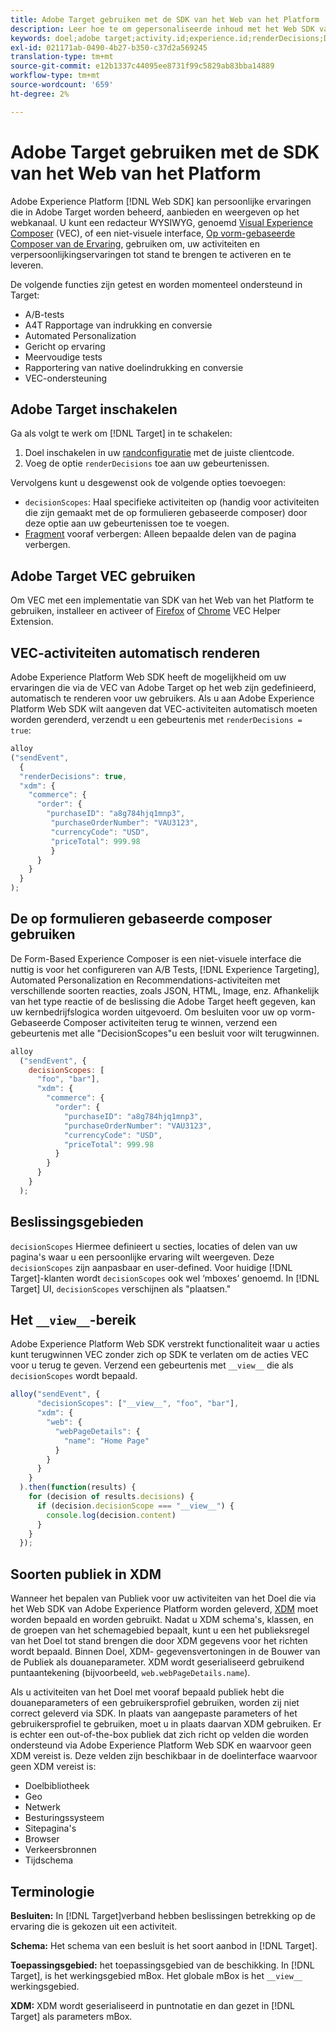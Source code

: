 ```yaml
---
title: Adobe Target gebruiken met de SDK van het Web van het Platform
description: Leer hoe te om gepersonaliseerde inhoud met het Web SDK van het Experience Platform terug te geven gebruikend Adobe Target
keywords: doel;adobe target;activity.id;experience.id;renderDecisions;DecisionScopes;prehide snippet;vec;Form-Based Experience Composer;xdm;publiek;decisions;scope;schema;
exl-id: 021171ab-0490-4b27-b350-c37d2a569245
translation-type: tm+mt
source-git-commit: e12b1337c44095ee8731f99c5829ab83bba14889
workflow-type: tm+mt
source-wordcount: '659'
ht-degree: 2%

---
```


# Adobe Target gebruiken met de SDK van het Web van het Platform

Adobe Experience Platform [!DNL Web SDK] kan persoonlijke ervaringen die in Adobe Target worden beheerd, aanbieden en weergeven op het webkanaal. U kunt een redacteur WYSIWYG, genoemd [Visual Experience Composer](https://docs.adobe.com/content/help/en/target/using/experiences/vec/visual-experience-composer.html) (VEC), of een niet-visuele interface, [Op vorm-gebaseerde Composer van de Ervaring](https://docs.adobe.com/content/help/en/target/using/experiences/form-experience-composer.html), gebruiken om, uw activiteiten en verpersoonlijkingservaringen tot stand te brengen te activeren en te leveren.

De volgende functies zijn getest en worden momenteel ondersteund in Target:

* A/B-tests
* A4T Rapportage van indrukking en conversie
* Automated Personalization
* Gericht op ervaring
* Meervoudige tests
* Rapportering van native doelindrukking en conversie
* VEC-ondersteuning

## Adobe Target inschakelen

Ga als volgt te werk om [!DNL Target] in te schakelen:

1. Doel inschakelen in uw [randconfiguratie](../../fundamentals/edge-configuration.md) met de juiste clientcode.
1. Voeg de optie `renderDecisions` toe aan uw gebeurtenissen.

Vervolgens kunt u desgewenst ook de volgende opties toevoegen:

* `decisionScopes`: Haal specifieke activiteiten op (handig voor activiteiten die zijn gemaakt met de op formulieren gebaseerde composer) door deze optie aan uw gebeurtenissen toe te voegen.
* [Fragment](../manage-flicker.md) vooraf verbergen: Alleen bepaalde delen van de pagina verbergen.

## Adobe Target VEC gebruiken

Om VEC met een implementatie van SDK van het Web van het Platform te gebruiken, installeer en activeer of [Firefox](https://addons.mozilla.org/en-US/firefox/addon/adobe-target-vec-helper/) of [Chrome](https://chrome.google.com/webstore/detail/adobe-target-vec-helper/ggjpideecfnbipkacplkhhaflkdjagak) VEC Helper Extension.

## VEC-activiteiten automatisch renderen

Adobe Experience Platform Web SDK heeft de mogelijkheid om uw ervaringen die via de VEC van Adobe Target op het web zijn gedefinieerd, automatisch te renderen voor uw gebruikers. Als u aan Adobe Experience Platform Web SDK wilt aangeven dat VEC-activiteiten automatisch moeten worden gerenderd, verzendt u een gebeurtenis met `renderDecisions = true`:

```javascript
alloy
("sendEvent", 
  { 
  "renderDecisions": true, 
  "xdm": {
    "commerce": { 
      "order": {
        "purchaseID": "a8g784hjq1mnp3", 
         "purchaseOrderNumber": "VAU3123", 
         "currencyCode": "USD", 
         "priceTotal": 999.98 
         } 
      } 
    }
  }
);
```

## De op formulieren gebaseerde composer gebruiken

De Form-Based Experience Composer is een niet-visuele interface die nuttig is voor het configureren van A/B Tests, [!DNL Experience Targeting], Automated Personalization en Recommendations-activiteiten met verschillende soorten reacties, zoals JSON, HTML, Image, enz. Afhankelijk van het type reactie of de beslissing die Adobe Target heeft gegeven, kan uw kernbedrijfslogica worden uitgevoerd. Om besluiten voor uw op vorm-Gebaseerde Composer activiteiten terug te winnen, verzend een gebeurtenis met alle &quot;DecisionScopes&quot;u een besluit voor wilt terugwinnen.

```javascript
alloy
  ("sendEvent", { 
    decisionScopes: [
      "foo", "bar"], 
      "xdm": {
        "commerce": { 
          "order": { 
            "purchaseID": "a8g784hjq1mnp3", 
            "purchaseOrderNumber": "VAU3123", 
            "currencyCode": "USD", 
            "priceTotal": 999.98 
          } 
        } 
      } 
    }
  );
```

## Beslissingsgebieden

`decisionScopes` Hiermee definieert u secties, locaties of delen van uw pagina&#39;s waar u een persoonlijke ervaring wilt weergeven. Deze `decisionScopes` zijn aanpasbaar en user-defined. Voor huidige [!DNL Target]-klanten wordt `decisionScopes` ook wel ‘mboxes’ genoemd. In [!DNL Target] UI, `decisionScopes` verschijnen als &quot;plaatsen.&quot;

## Het `__view__`-bereik

Adobe Experience Platform Web SDK verstrekt functionaliteit waar u acties kunt terugwinnen VEC zonder zich op SDK te verlaten om de acties VEC voor u terug te geven. Verzend een gebeurtenis met `__view__` die als `decisionScopes` wordt bepaald.

```javascript
alloy("sendEvent", {
      "decisionScopes": ["__view__", "foo", "bar"], 
      "xdm": { 
        "web": { 
          "webPageDetails": { 
            "name": "Home Page"
          }
        } 
      }
    }
  ).then(function(results) {
    for (decision of results.decisions) {
      if (decision.decisionScope === "__view__") {
        console.log(decision.content)
      }
    }
  });
```

## Soorten publiek in XDM

Wanneer het bepalen van Publiek voor uw activiteiten van het Doel die via het Web SDK van Adobe Experience Platform worden geleverd, [XDM](https://docs.adobe.com/content/help/nl-NL/experience-platform/xdm/home.html) moet worden bepaald en worden gebruikt. Nadat u XDM schema&#39;s, klassen, en de groepen van het schemagebied bepaalt, kunt u een het publieksregel van het Doel tot stand brengen die door XDM gegevens voor het richten wordt bepaald. Binnen Doel, XDM- gegevensvertoningen in de Bouwer van de Publiek als douaneparameter. XDM wordt geserialiseerd gebruikend puntaantekening (bijvoorbeeld, `web.webPageDetails.name`).

Als u activiteiten van het Doel met vooraf bepaald publiek hebt die douaneparameters of een gebruikersprofiel gebruiken, worden zij niet correct geleverd via SDK. In plaats van aangepaste parameters of het gebruikersprofiel te gebruiken, moet u in plaats daarvan XDM gebruiken. Er is echter een out-of-the-box publiek dat zich richt op velden die worden ondersteund via Adobe Experience Platform Web SDK en waarvoor geen XDM vereist is. Deze velden zijn beschikbaar in de doelinterface waarvoor geen XDM vereist is:

* Doelbibliotheek
* Geo
* Netwerk
* Besturingssysteem
* Sitepagina&#39;s
* Browser
* Verkeersbronnen
* Tijdschema

## Terminologie

__Besluiten:__ In  [!DNL Target]verband hebben beslissingen betrekking op de ervaring die is gekozen uit een activiteit.

__Schema:__ Het schema van een besluit is het soort aanbod in  [!DNL Target].

__Toepassingsgebied:__ het toepassingsgebied van de beschikking. In [!DNL Target], is het werkingsgebied mBox. Het globale mBox is het `__view__` werkingsgebied.

__XDM:__ XDM wordt geserialiseerd in puntnotatie en dan gezet in  [!DNL Target] als parameters mBox.
